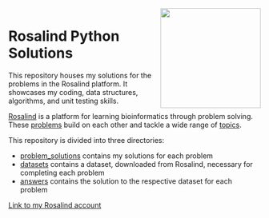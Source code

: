 <img src="http://rosalind.info/static/img/logo.png?v=1560257990"  width=200 align="right">

# Rosalind Python Solutions

This repository houses my solutions for the problems in the Rosalind platform. It showcases my coding, data structures, algorithms, and unit testing skills.

[Rosalind](http://rosalind.info/about/) is a platform for learning bioinformatics through problem solving. These [problems](http://rosalind.info/problems/tree-view/) build on each other and tackle a wide range of [topics](http://rosalind.info/problems/topics/).

This repository is divided into three directories:

- [problem_solutions](./problem_solutions) contains my solutions for each problem
- [datasets](./datasets) contains a dataset, downloaded from Rosalind, necessary for completing each problem
- [answers](./answers) contains the solution to the respective dataset for each problem

[Link to my Rosalind account](http://rosalind.info/users/the_climbing_guy/)
